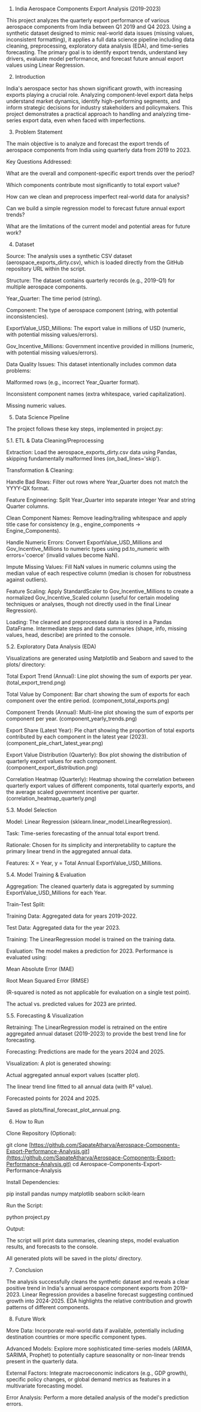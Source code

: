 1. India Aerospace Components Export Analysis (2019-2023)

This project analyzes the quarterly export performance of various aerospace components from India between Q1 2019 and Q4 2023. Using a synthetic dataset designed to mimic real-world data issues (missing values, inconsistent formatting), it applies a full data science pipeline including data cleaning, preprocessing, exploratory data analysis (EDA), and time-series forecasting. The primary goal is to identify export trends, understand key drivers, evaluate model performance, and forecast future annual export values using Linear Regression.

2. Introduction

India's aerospace sector has shown significant growth, with increasing exports playing a crucial role. Analyzing component-level export data helps understand market dynamics, identify high-performing segments, and inform strategic decisions for industry stakeholders and policymakers. This project demonstrates a practical approach to handling and analyzing time-series export data, even when faced with imperfections.

3. Problem Statement

The main objective is to analyze and forecast the export trends of aerospace components from India using quarterly data from 2019 to 2023.

Key Questions Addressed:

What are the overall and component-specific export trends over the period?

Which components contribute most significantly to total export value?

How can we clean and preprocess imperfect real-world data for analysis?

Can we build a simple regression model to forecast future annual export trends?

What are the limitations of the current model and potential areas for future work?

4. Dataset

Source: The analysis uses a synthetic CSV dataset (aerospace_exports_dirty.csv), which is loaded directly from the GitHub repository URL within the script.

Structure: The dataset contains quarterly records (e.g., 2019-Q1) for multiple aerospace components.

Year_Quarter: The time period (string).

Component: The type of aerospace component (string, with potential inconsistencies).

ExportValue_USD_Millions: The export value in millions of USD (numeric, with potential missing values/errors).

Gov_Incentive_Millions: Government incentive provided in millions (numeric, with potential missing values/errors).

Data Quality Issues: This dataset intentionally includes common data problems:

Malformed rows (e.g., incorrect Year_Quarter format).

Inconsistent component names (extra whitespace, varied capitalization).

Missing numeric values.

5. Data Science Pipeline

The project follows these key steps, implemented in project.py:

5.1. ETL & Data Cleaning/Preprocessing

Extraction: Load the aerospace_exports_dirty.csv data using Pandas, skipping fundamentally malformed lines (on_bad_lines='skip').

Transformation & Cleaning:

Handle Bad Rows: Filter out rows where Year_Quarter does not match the YYYY-QX format.

Feature Engineering: Split Year_Quarter into separate integer Year and string Quarter columns.

Clean Component Names: Remove leading/trailing whitespace and apply title case for consistency (e.g., engine_components -> Engine_Components).

Handle Numeric Errors: Convert ExportValue_USD_Millions and Gov_Incentive_Millions to numeric types using pd.to_numeric with errors='coerce' (invalid values become NaN).

Impute Missing Values: Fill NaN values in numeric columns using the median value of each respective column (median is chosen for robustness against outliers).

Feature Scaling: Apply StandardScaler to Gov_Incentive_Millions to create a normalized Gov_Incentive_Scaled column (useful for certain modeling techniques or analyses, though not directly used in the final Linear Regression).

Loading: The cleaned and preprocessed data is stored in a Pandas DataFrame. Intermediate steps and data summaries (shape, info, missing values, head, describe) are printed to the console.

5.2. Exploratory Data Analysis (EDA)

Visualizations are generated using Matplotlib and Seaborn and saved to the plots/ directory:

Total Export Trend (Annual): Line plot showing the sum of exports per year. (total_export_trend.png)

Total Value by Component: Bar chart showing the sum of exports for each component over the entire period. (component_total_exports.png)

Component Trends (Annual): Multi-line plot showing the sum of exports per component per year. (component_yearly_trends.png)

Export Share (Latest Year): Pie chart showing the proportion of total exports contributed by each component in the latest year (2023). (component_pie_chart_latest_year.png)

Export Value Distribution (Quarterly): Box plot showing the distribution of quarterly export values for each component. (component_export_distribution.png)

Correlation Heatmap (Quarterly): Heatmap showing the correlation between quarterly export values of different components, total quarterly exports, and the average scaled government incentive per quarter. (correlation_heatmap_quarterly.png)

5.3. Model Selection

Model: Linear Regression (sklearn.linear_model.LinearRegression).

Task: Time-series forecasting of the annual total export trend.

Rationale: Chosen for its simplicity and interpretability to capture the primary linear trend in the aggregated annual data.

Features: X = Year, y = Total Annual ExportValue_USD_Millions.

5.4. Model Training & Evaluation

Aggregation: The cleaned quarterly data is aggregated by summing ExportValue_USD_Millions for each Year.

Train-Test Split:

Training Data: Aggregated data for years 2019-2022.

Test Data: Aggregated data for the year 2023.

Training: The LinearRegression model is trained on the training data.

Evaluation: The model makes a prediction for 2023. Performance is evaluated using:

Mean Absolute Error (MAE)

Root Mean Squared Error (RMSE)

(R-squared is noted as not applicable for evaluation on a single test point).

The actual vs. predicted values for 2023 are printed.

5.5. Forecasting & Visualization

Retraining: The LinearRegression model is retrained on the entire aggregated annual dataset (2019-2023) to provide the best trend line for forecasting.

Forecasting: Predictions are made for the years 2024 and 2025.

Visualization: A plot is generated showing:

Actual aggregated annual export values (scatter plot).

The linear trend line fitted to all annual data (with R² value).

Forecasted points for 2024 and 2025.

Saved as plots/final_forecast_plot_annual.png.

6. How to Run

Clone Repository (Optional):

git clone [https://github.com/SapateAtharva/Aerospace-Components-Export-Performance-Analysis.git](https://github.com/SapateAtharva/Aerospace-Components-Export-Performance-Analysis.git)
cd Aerospace-Components-Export-Performance-Analysis


Install Dependencies:

pip install pandas numpy matplotlib seaborn scikit-learn


Run the Script:

python project.py


Output:

The script will print data summaries, cleaning steps, model evaluation results, and forecasts to the console.

All generated plots will be saved in the plots/ directory.

7. Conclusion

The analysis successfully cleans the synthetic dataset and reveals a clear positive trend in India's annual aerospace component exports from 2019-2023. Linear Regression provides a baseline forecast suggesting continued growth into 2024-2025. EDA highlights the relative contribution and growth patterns of different components.

8. Future Work

More Data: Incorporate real-world data if available, potentially including destination countries or more specific component types.

Advanced Models: Explore more sophisticated time-series models (ARIMA, SARIMA, Prophet) to potentially capture seasonality or non-linear trends present in the quarterly data.

External Factors: Integrate macroeconomic indicators (e.g., GDP growth), specific policy changes, or global demand metrics as features in a multivariate forecasting model.

Error Analysis: Perform a more detailed analysis of the model's prediction errors.
